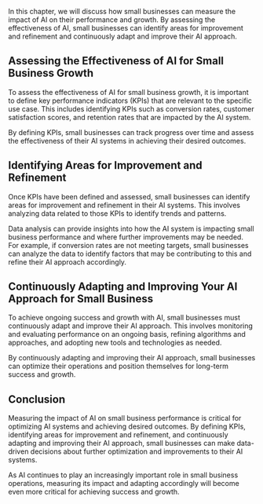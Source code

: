 

In this chapter, we will discuss how small businesses can measure the impact of AI on their performance and growth. By assessing the effectiveness of AI, small businesses can identify areas for improvement and refinement and continuously adapt and improve their AI approach.

Assessing the Effectiveness of AI for Small Business Growth
-----------------------------------------------------------

To assess the effectiveness of AI for small business growth, it is important to define key performance indicators (KPIs) that are relevant to the specific use case. This includes identifying KPIs such as conversion rates, customer satisfaction scores, and retention rates that are impacted by the AI system.

By defining KPIs, small businesses can track progress over time and assess the effectiveness of their AI systems in achieving their desired outcomes.

Identifying Areas for Improvement and Refinement
------------------------------------------------

Once KPIs have been defined and assessed, small businesses can identify areas for improvement and refinement in their AI systems. This involves analyzing data related to those KPIs to identify trends and patterns.

Data analysis can provide insights into how the AI system is impacting small business performance and where further improvements may be needed. For example, if conversion rates are not meeting targets, small businesses can analyze the data to identify factors that may be contributing to this and refine their AI approach accordingly.

Continuously Adapting and Improving Your AI Approach for Small Business
-----------------------------------------------------------------------

To achieve ongoing success and growth with AI, small businesses must continuously adapt and improve their AI approach. This involves monitoring and evaluating performance on an ongoing basis, refining algorithms and approaches, and adopting new tools and technologies as needed.

By continuously adapting and improving their AI approach, small businesses can optimize their operations and position themselves for long-term success and growth.

Conclusion
----------

Measuring the impact of AI on small business performance is critical for optimizing AI systems and achieving desired outcomes. By defining KPIs, identifying areas for improvement and refinement, and continuously adapting and improving their AI approach, small businesses can make data-driven decisions about further optimization and improvements to their AI systems.

As AI continues to play an increasingly important role in small business operations, measuring its impact and adapting accordingly will become even more critical for achieving success and growth.
